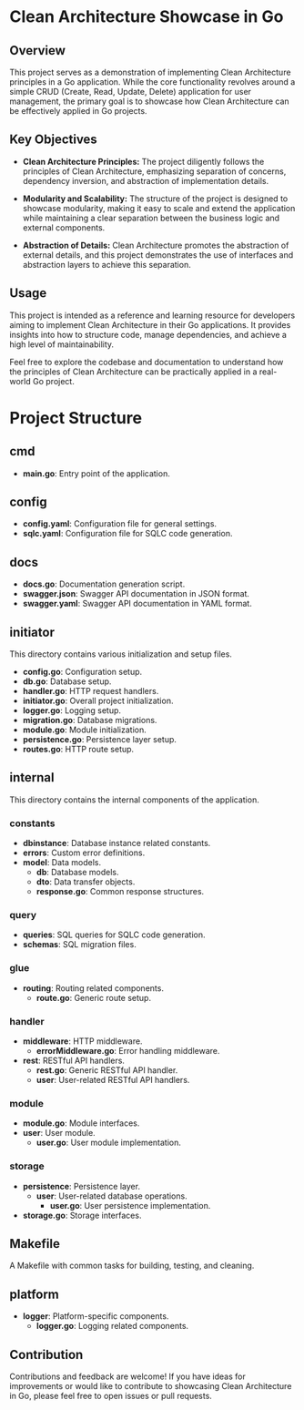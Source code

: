 # Clean Architecture Showcase in Go

## Overview

This project serves as a demonstration of implementing Clean Architecture principles in a Go application. While the core functionality revolves around a simple CRUD (Create, Read, Update, Delete) application for user management, the primary goal is to showcase how Clean Architecture can be effectively applied in Go projects.

## Key Objectives

- **Clean Architecture Principles:** The project diligently follows the principles of Clean Architecture, emphasizing separation of concerns, dependency inversion, and abstraction of implementation details.

- **Modularity and Scalability:** The structure of the project is designed to showcase modularity, making it easy to scale and extend the application while maintaining a clear separation between the business logic and external components.

- **Abstraction of Details:** Clean Architecture promotes the abstraction of external details, and this project demonstrates the use of interfaces and abstraction layers to achieve this separation.

## Usage

This project is intended as a reference and learning resource for developers aiming to implement Clean Architecture in their Go applications. It provides insights into how to structure code, manage dependencies, and achieve a high level of maintainability.

Feel free to explore the codebase and documentation to understand how the principles of Clean Architecture can be practically applied in a real-world Go project.

# Project Structure

## cmd

- **main.go**: Entry point of the application.

## config

- **config.yaml**: Configuration file for general settings.
- **sqlc.yaml**: Configuration file for SQLC code generation.

## docs

- **docs.go**: Documentation generation script.
- **swagger.json**: Swagger API documentation in JSON format.
- **swagger.yaml**: Swagger API documentation in YAML format.

## initiator

This directory contains various initialization and setup files.

- **config.go**: Configuration setup.
- **db.go**: Database setup.
- **handler.go**: HTTP request handlers.
- **initiator.go**: Overall project initialization.
- **logger.go**: Logging setup.
- **migration.go**: Database migrations.
- **module.go**: Module initialization.
- **persistence.go**: Persistence layer setup.
- **routes.go**: HTTP route setup.

## internal

This directory contains the internal components of the application.

### constants

- **dbinstance**: Database instance related constants.
- **errors**: Custom error definitions.
- **model**: Data models.
  - **db**: Database models.
  - **dto**: Data transfer objects.
  - **response.go**: Common response structures.

### query

- **queries**: SQL queries for SQLC code generation.
- **schemas**: SQL migration files.

### glue

- **routing**: Routing related components.
  - **route.go**: Generic route setup.

### handler

- **middleware**: HTTP middleware.
  - **errorMiddleware.go**: Error handling middleware.
- **rest**: RESTful API handlers.
  - **rest.go**: Generic RESTful API handler.
  - **user**: User-related RESTful API handlers.

### module

- **module.go**: Module interfaces.
- **user**: User module.
  - **user.go**: User module implementation.

### storage

- **persistence**: Persistence layer.
  - **user**: User-related database operations.
    - **user.go**: User persistence implementation.
- **storage.go**: Storage interfaces.

## Makefile

A Makefile with common tasks for building, testing, and cleaning.

## platform

- **logger**: Platform-specific components.
  - **logger.go**: Logging related components.


## Contribution

Contributions and feedback are welcome! If you have ideas for improvements or would like to contribute to showcasing Clean Architecture in Go, please feel free to open issues or pull requests.

